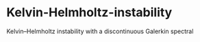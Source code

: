 # Kelvin-Helmholtz-instability
Kelvin–Helmholtz instability with a discontinuous Galerkin spectral 
